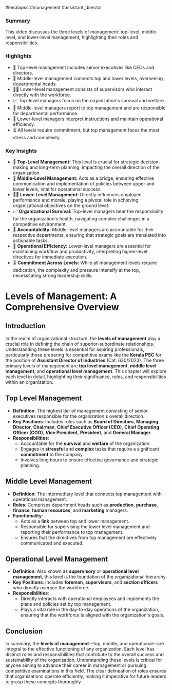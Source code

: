 #keralapsc #management #assistant_director
### Summary
This video discusses the three levels of management: top-level, middle-level, and lower-level management, highlighting their roles and responsibilities.

### Highlights
- 🏢 Top-level management includes senior executives like CEOs and directors.
- 🔗 Middle-level management connects top and lower levels, overseeing departmental heads.
- 👷‍♂️ Lower-level management consists of supervisors who interact directly with the workforce.
- 📈 Top-level managers focus on the organization's survival and welfare.
- 🔄 Middle-level managers report to top management and are responsible for departmental performance.
- 🎯 Lower-level managers interpret instructions and maintain operational efficiency.
- ⏳ All levels require commitment, but top management faces the most stress and complexity.

### Key Insights
- 🏢 **Top-Level Management:** This level is crucial for strategic decision-making and long-term planning, impacting the overall direction of the organization.
- 🔗 **Middle-Level Management:** Acts as a bridge, ensuring effective communication and implementation of policies between upper and lower levels, vital for operational success.
- 👷‍♂️ **Lower-Level Management:** Directly influences employee performance and morale, playing a pivotal role in achieving organizational objectives on the ground level.
- 📈 **Organizational Survival:** Top-level managers bear the responsibility for the organization's health, navigating complex challenges in a competitive environment.
- 🔄 **Accountability:** Middle-level managers are accountable for their respective departments, ensuring that strategic goals are translated into actionable tasks.
- 🎯 **Operational Efficiency:** Lower-level managers are essential for maintaining workflow and productivity, interpreting higher-level directives for immediate execution.
- ⏳ **Commitment Across Levels:** While all management levels require dedication, the complexity and pressure intensify at the top, necessitating strong leadership skills.


# Levels of Management: A Comprehensive Overview

## Introduction

In the realm of organizational structure, the **levels of management** play a crucial role in defining the chain of superior-subordinate relationships. Understanding these levels is essential for aspiring professionals, particularly those preparing for competitive exams like the **Kerala PSC** for the position of **Assistant Director of Industries** (Cat. 630/2023). The three primary levels of management are **top level management**, **middle level management**, and **operational level management**. This chapter will explore each level in detail, highlighting their significance, roles, and responsibilities within an organization.

## Top Level Management

- **Definition**: The highest tier of management consisting of senior executives responsible for the organization's overall direction.
- **Key Positions**: Includes roles such as **Board of Directors**, **Managing Director**, **Chairman**, **Chief Executive Officer (CEO)**, **Chief Operating Officer (COO)**, **Vice President**, **President**, and **General Manager**.
- **Responsibilities**:
  - Accountable for the **survival** and **welfare** of the organization.
  - Engages in **stressful** and **complex** tasks that require a significant **commitment** to the company.
  - Involves long hours to ensure effective governance and strategic planning.

## Middle Level Management

- **Definition**: The intermediary level that connects top management with operational management.
- **Roles**: Comprises department heads such as **production**, **purchase**, **finance**, **human resources**, and **marketing** managers.
- **Functionality**:
  - Acts as a **link** between top and lower management.
  - Responsible for supervising the lower level management and reporting their performance to top management.
  - Ensures that the directives from top management are effectively communicated and executed.

## Operational Level Management

- **Definition**: Also known as **supervisory** or **operational level management**, this level is the foundation of the organizational hierarchy.
- **Key Positions**: Includes **foreman**, **supervisors**, and **section officers** who directly oversee the workforce.
- **Responsibilities**: 
  - Directly interacts with operational employees and implements the plans and policies set by top management.
  - Plays a vital role in the day-to-day operations of the organization, ensuring that the workforce is aligned with the organization's goals.

## Conclusion

In summary, the **levels of management**—top, middle, and operational—are integral to the effective functioning of any organization. Each level has distinct roles and responsibilities that contribute to the overall success and sustainability of the organization. Understanding these levels is critical for anyone aiming to advance their career in management or pursuing competitive examinations in this field. The clear delineation of roles ensures that organizations operate efficiently, making it imperative for future leaders to grasp these concepts thoroughly.